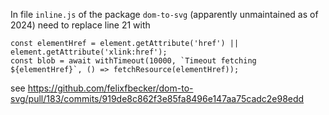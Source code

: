 In file `inline.js` of the package `dom-to-svg` (apparently unmaintained as of 2024) need to replace line 21 with
```
const elementHref = element.getAttribute('href') || element.getAttribute('xlink:href');
const blob = await withTimeout(10000, `Timeout fetching ${elementHref}`, () => fetchResource(elementHref));
```

see https://github.com/felixfbecker/dom-to-svg/pull/183/commits/919de8c862f3e85fa8496e147aa75cadc2e98edd